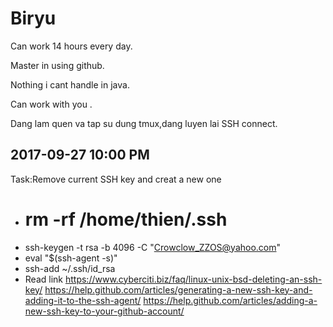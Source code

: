 # Biryu
Can work 14 hours every day.

Master in using github.

Nothing i cant handle in java.

Can work with you .

Dang lam quen va tap su dung tmux,dang luyen lai SSH connect.

## 2017-09-27 10:00 PM

Task:Remove current SSH key and creat a new one
- # rm -rf /home/thien/.ssh
- ssh-keygen -t rsa -b 4096 -C "Crowclow_ZZOS@yahoo.com"
- eval "$(ssh-agent -s)"
- ssh-add ~/.ssh/id_rsa
- Read link 
https://www.cyberciti.biz/faq/linux-unix-bsd-deleting-an-ssh-key/
https://help.github.com/articles/generating-a-new-ssh-key-and-adding-it-to-the-ssh-agent/
https://help.github.com/articles/adding-a-new-ssh-key-to-your-github-account/

